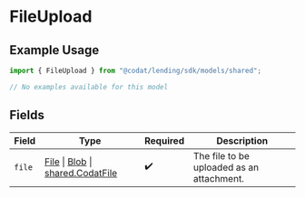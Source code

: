 # FileUpload

## Example Usage

```typescript
import { FileUpload } from "@codat/lending/sdk/models/shared";

// No examples available for this model
```

## Fields

| Field                                                                                                                                                                                       | Type                                                                                                                                                                                        | Required                                                                                                                                                                                    | Description                                                                                                                                                                                 |
| ------------------------------------------------------------------------------------------------------------------------------------------------------------------------------------------- | ------------------------------------------------------------------------------------------------------------------------------------------------------------------------------------------- | ------------------------------------------------------------------------------------------------------------------------------------------------------------------------------------------- | ------------------------------------------------------------------------------------------------------------------------------------------------------------------------------------------- |
| `file`                                                                                                                                                                                      | [File](https://developer.mozilla.org/en-US/docs/Web/API/File) \| [Blob](https://developer.mozilla.org/en-US/docs/Web/API/Blob) \| [shared.CodatFile](../../../sdk/models/shared/codatfile.md) | :heavy_check_mark:                                                                                                                                                                          | The file to be uploaded as an attachment.                                                                                                                                                   |
